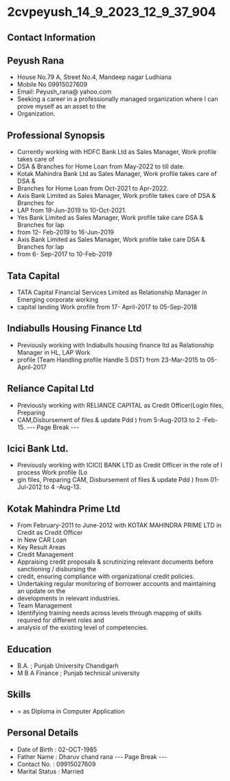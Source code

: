 # 2cvpeyush_14_9_2023_12_9_37_904

## Contact Information



## Peyush Rana

* House No.79 A, Street No.4, Mandeep nagar Ludhiana
* Mobile No 09915027609
* Email: Peyush_rana@ yahoo.com
* Seeking a career in a professionally managed organization where I can prove myself as an asset to the
* Organization.


## Professional Synopsis

* Currently working with HDFC Bank Ltd as Sales Manager, Work profile takes care of
* DSA & Branches for Home Loan from May-2022 to till date.
* Kotak Mahindra Bank Ltd as Sales Manager, Work profile takes care of DSA &
* Branches for Home Loan from Oct-2021 to Apr-2022.
* Axis Bank Limited as Sales Manager, Work profile takes care of DSA & Branches for
* LAP from 19-Jun-2019 to 10-Oct-2021.
* Yes Bank Limited as Sales Manager, Work profile take care DSA & Branches for lap
* from 12- Feb-2019 to 16-Jun-2019
* Axis Bank Limited as Sales Manager, Work profile take care DSA & Branches for lap
* from 6- Sep-2017 to 10-Feb-2019


## Tata Capital

* TATA Capital Financial Services Limited as Relationship Manager in Emerging corporate working
* capital landing Work profile from 17- April-2017 to 05-Sep-2018


## Indiabulls Housing Finance Ltd

* Previously working with Indiabulls housing finance ltd as Relationship Manager in HL, LAP Work
* profile (Team Handling profile Handle 5 DST) from 23-Mar-2015 to 05- April-2017


## Reliance Capital Ltd

* Previously working with RELIANCE CAPITAL as Credit Officer(Login files, Preparing
* CAM,Disbursement of files & update Pdd ) from 5-Aug-2013 to 2 -Feb-15.
--- Page Break ---


## Icici Bank Ltd.

* Previously working with ICICI] BANK LTD as Credit Officer in the role of I process Work profile (Lo
* gin files, Preparing CAM, Disbursement of files & update Pdd ) from 01-Jul-2012 to 4 -Aug-13.


## Kotak Mahindra Prime Ltd

* From February-2011 to June-2012 with KOTAK MAHINDRA PRIME LTD in Credit as Credit Officer
* in New CAR Loan
* Key Result Areas
* Credit Management
* Appraising credit proposals & scrutinizing relevant documents before sanctioning / disbursing the
* credit, ensuring compliance with organizational credit policies.
* Undertaking regular monitoring of borrower accounts and maintaining an update on the
* developments in relevant industries.
* Team Management
* Identifying training needs across levels through mapping of skills required for different roles and
* analysis of the existing level of competencies.


## Education

* B.A. ; Punjab University Chandigarh
* M B A Finance ; Punjab technical university


## Skills

* = as Diploma in Computer Application


## Personal Details

* Date of Birth : 02-OCT-1985
* Father Name : Dharuv chand rana
--- Page Break ---
* Contact No. : 09915027609
* Marital Status : Married

